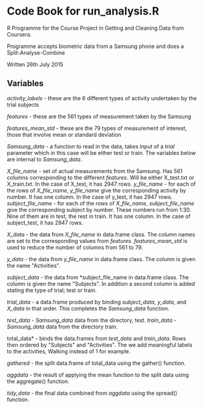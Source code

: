 # Code Book for run_analysis.R


 R Programme for the Course Project in Getting and Cleaning Data from Coursera.
 
 Programme accepts biometric data from a Samsung phone and does a Split-Analyse-Combine
 
 Written 26th July 2015

## Variables
*activity_labels*  - these are the 6 different types of activity undertaken by the trial subjects

*features*  - these are the 561 types of measurement taken by the Samsung

*features_mean_std*  - these are the 79 types of measurement of interest, those that involve mean or standard deviation

*Samsung_data*  - a function to read in the data, takes input of a *trial* parameter which in this case will be either test or train. The variables below are internal to *Samsung_data*.

*X_file_name* - set of actual measurements from the Samsung. Has 561 columns corresponding to the different *features*. Will be either X_test.txt or X_train.txt. In the case of X_test, it has 2947 rows.
*y_file_name* - for each of the rows of *X_file_name*,  *y_file_name* give the corresponding activity by number. It has one column. In the case of y_test, it has 2947 rows.
*subject_file_name* - for each of the rows of *X_file_name*,  *subject_file_name* give the corresponding subject by number. These numbers run from 1:30. Nine of them are in test, the rest in train. It has one column. In the case of subject_test, it has 2947 rows.

*X_data* - the data from *X_file_name* in data.frame class. The column names are set to the corresponding values from *features*. *features_mean_std* is used to reduce the number of columns from 561 to 79.

*y_data* - the data from *y_file_name* in data.frame class. The column is given the name "Activities".

*subject_data* - the data from *subject_file_name in data.frame class. The column is given the name "Subjects". In addition a second column is added stating the type of trial; test or train.

*trial_data* - a data.frame produced by binding *subject_data*, *y_data*, and *X_data* in that order. This completes the *Samsung_data* function.



*test_data* - *Samsung_data* data from the directory, test.
*train_data* - *Samsung_data* data from the directory train.

total_data* - binds the data.frames from *test_data* and *train_data*. Rows then ordered by "Subjects" and "Activities". The we add meaningful labels to the activities, Walking instead of 1 for example.

*gathered* - the split data.frame of total_data using the gather() function.

*aggdata* -  the result of applying the mean function to the split data using the aggregate() function.

*tidy_data* - the final data combined from *aggdata* using the spread() function.

